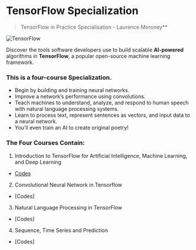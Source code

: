 # TensorFlow Specialization
> TensorFlow in Practice Specialisation - Laurence Moroney**

![TensorFlow](https://user-images.githubusercontent.com/66634743/87324431-1f7c3000-c541-11ea-9c87-4dc67dc84831.png)

Discover the tools software developers use to build scalable **AI-powered** algorithms in **TensorFlow**, a popular open-source machine learning framework.

### This is a **four-course Specialization**. 
* Begin by building and training neural networks. 
* Improve a network’s performance using convolutions. 
* Teach machines to understand, analyze, and respond to human speech with natural language processing systems. 
* Learn to process text, represent sentences as vectors, and input data to a neural network. 
* You’ll even train an AI to create original poetry!

### The Four Courses Contain:
1. Introduction to TensorFlow for Artificial Intelligence, Machine Learning, and Deep Learning
  * [Codes](https://github.com/XXDIL/TensorFlow-Specialization/tree/master/Intro%20to%20TensorFlow%20(AI%2C%20ML%20and%20DL))
2. Convolutional Neural Network in Tensorflow
  * [Codes]
3. Natural Language Processing in TensorFlow
  * [Codes]
4. Sequence, Time Series and Prediction
  * [Codes]
